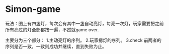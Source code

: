 # Simon-game

玩法：图上有四盏灯，每次会有其中一盏自动亮灯，每亮一次灯，玩家需要把之前所有亮过的灯全部都按一遍，不然就game over.

主要分为三个部分：
1.主动亮灯的序列。
2.玩家摁灯的序列。
3.check 前两者的序列是否一致，一致则成功并继续，直到失败为止。

